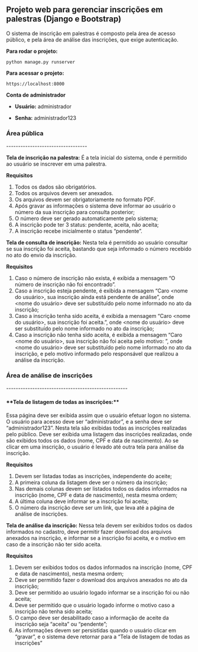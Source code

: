 <h2> Projeto web para gerenciar inscrições em palestras (Django e Bootstrap) </h2>

O sistema de inscrição em palestras é composto pela área de acesso público, e pela área de análise das inscrições, que exige autenticação.

**Para rodar o projeto:** 
```shell script
python manage.py runserver
```

**Para acessar o projeto:**
```shell script
https://localhost:8000
```

**Conta de administrador**

* **Usuário:** administrador

* **Senha:** administrador123


<h3>Área pública</h3>
----------------------------------

**Tela de inscrição na palestra:** É a tela inicial do sistema, onde é permitido ao usuário se inscrever em uma palestra.

**Requisitos**

1. Todos os dados são obrigatórios.
2. Todos os arquivos devem ser anexados.
3. Os arquivos devem ser obrigatoriamente no formato PDF.
4. Após gravar as informações o sistema deve informar ao usuário o número da sua 
inscrição para consulta posterior;
5. O número deve ser gerado automaticamente pelo sistema;
6. A inscrição pode ter 3 status: pendente, aceita, não aceita;
7. A inscrição recebe inicialmente o status “pendente”.


**Tela de consulta de inscrição:** Nesta tela é permitido ao usuário consultar se sua inscrição foi aceita, bastando que seja informado o número recebido no ato do envio da inscrição.

**Requisitos**

1. Caso o número de inscrição não exista, é exibida a mensagem “O número de inscrição 
não foi encontrado”.
2. Caso a inscrição esteja pendente, é exibida a mensagem “Caro <nome do usuário>, sua 
inscrição ainda está pendente de análise”, onde <nome do usuário> deve ser 
substituído pelo nome informado no ato da inscrição;
3. Caso a inscrição tenha sido aceita, é exibida a mensagem “Caro <nome do usuário>, 
sua inscrição foi aceita.”, onde <nome do usuário> deve ser substituído pelo nome 
informado no ato da inscrição;
4. Caso a inscrição não tenha sido aceita, é exibida a mensagem “Caro <nome do 
usuário>, sua inscrição não foi aceita pelo motivo: <motivo>”, onde <nome do usuário> deve ser substituído pelo nome informado no ato da inscrição, e <motivo> 
pelo motivo informado pelo responsável que realizou a análise da inscrição.



<h3>Área de análise de inscrições</h3>
---------------------------------------------------

<h4>**Tela de listagem de todas as inscrições:**</h4> Essa página deve ser exibida assim que o usuário efetuar logon no sistema. O usuário para acesso deve ser “administrador”, e a senha deve ser “administrador123”. Nesta tela são exibidas todas as inscrições realizadas pelo público. Deve ser exibida uma listagem das inscrições realizadas, onde são exibidos todos os dados (nome, CPF e data de nascimento). Ao se clicar em uma inscrição, o usuário é levado até outra tela para análise da inscrição.

**Requisitos**

1. Devem ser listadas todas as inscrições, independente do aceite;
2. A primeira coluna da listagem deve ser o número da inscrição;
3. Nas demais colunas devem ser listados todos os dados informados na inscrição (nome, 
CPF e data de nascimento), nesta mesma ordem;
4. A última coluna deve informar se a inscrição foi aceita;
5. O número da inscrição deve ser um link, que leva até a página de análise de inscrições.


**Tela de análise da inscrição:** Nessa tela devem ser exibidos todos os dados informados no cadastro, deve permitir fazer download dos arquivos anexados na inscrição, e informar se a inscrição foi aceita, e o motivo em caso de a inscrição não ter sido aceita.

**Requisitos**

1. Devem ser exibidos todos os dados informados na inscrição (nome, CPF e data de 
nascimento), nesta mesma ordem;
2. Deve ser permitido fazer o download dos arquivos anexados no ato da inscrição;
3. Deve ser permitido ao usuário logado informar se a inscrição foi ou não aceita;
4. Deve ser permitido que o usuário logado informe o motivo caso a inscrição não tenha
sido aceita;
5. O campo <motivo> deve ser desabilitado caso a informação de aceite da inscrição seja 
“aceita” ou “pendente”;
6. As informações devem ser persistidas quando o usuário clicar em “gravar”, e o sistema 
deve retornar para a “Tela de listagem de todas as inscrições”
